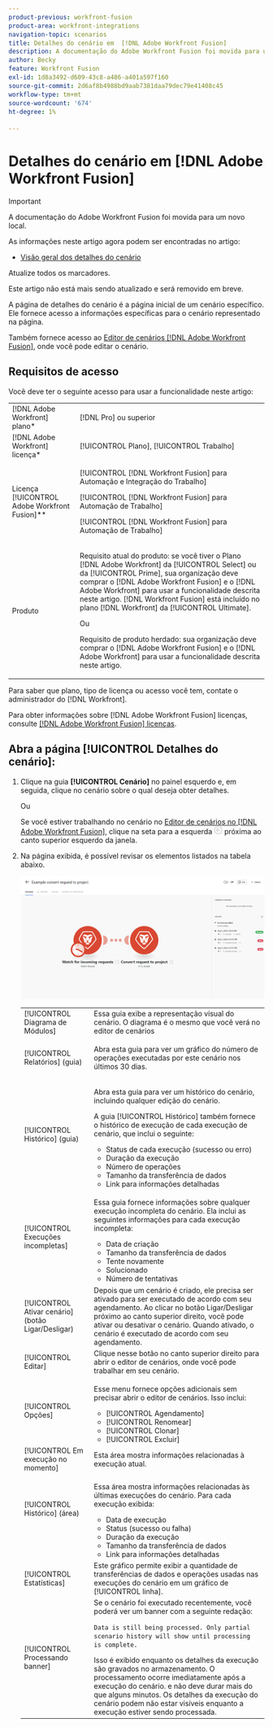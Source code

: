 ```yaml
---
product-previous: workfront-fusion
product-area: workfront-integrations
navigation-topic: scenarios
title: Detalhes do cenário em  [!DNL Adobe Workfront Fusion]
description: A documentação do Adobe Workfront Fusion foi movida para um novo local. Este artigo foi descontinuado, mas contém um link para o novo artigo que aborda essa funcionalidade.
author: Becky
feature: Workfront Fusion
exl-id: 1d8a3492-d609-43c8-a486-a401a597f160
source-git-commit: 2d6af8b4988bd9aab7381daa79dec79e41408c45
workflow-type: tm+mt
source-wordcount: '674'
ht-degree: 1%

---
```


# Detalhes do cenário em [!DNL Adobe Workfront Fusion]

>[!IMPORTANT]
>
>A documentação do Adobe Workfront Fusion foi movida para um novo local.
>
>As informações neste artigo agora podem ser encontradas no artigo:
>
>* [Visão geral dos detalhes do cenário](https://experienceleague.adobe.com/docs/workfront-fusion/using/get-started-with-fusion/navigate-workfront-fusion/scenario-details.html)
>
>Atualize todos os marcadores.
>
>Este artigo não está mais sendo atualizado e será removido em breve.

A página de detalhes do cenário é a página inicial de um cenário específico. Ele fornece acesso a informações específicas para o cenário representado na página.

Também fornece acesso ao [Editor de cenários [!DNL Adobe Workfront Fusion]](../../workfront-fusion/scenarios/scenario-editor.md), onde você pode editar o cenário.

## Requisitos de acesso

Você deve ter o seguinte acesso para usar a funcionalidade neste artigo:

<table style="table-layout:auto">  
 <col> 
 <col> 
 <tbody> 
  <tr> 
    <td role="rowheader">[!DNL Adobe Workfront] plano*</td> 
   <td> <p>[!DNL Pro] ou superior</p> </td> 
  </tr> 
  <tr data-mc-conditions=""> 
   <td role="rowheader">[!DNL Adobe Workfront] licença*</td> 
   <td> <p>[!UICONTROL Plano], [!UICONTROL Trabalho]</p> </td> 
  </tr> 
  <tr> 
   <td role="rowheader">Licença [!UICONTROL Adobe Workfront Fusion]**</td> 
   <td> <p>[!UICONTROL [!DNL Workfront Fusion] para Automação e Integração do Trabalho] </p><p>[!UICONTROL [!DNL Workfront Fusion] para Automação de Trabalho] </p><p>[!UICONTROL [!DNL Workfront Fusion] para Automação de Trabalho]</p>   </td> 
  </tr> 
  <tr> 
   <td role="rowheader">Produto</td> 
   <td>
   <p>Requisito atual do produto: se você tiver o Plano [!DNL Adobe Workfront] da [!UICONTROL Select] ou da [!UICONTROL Prime], sua organização deve comprar o [!DNL Adobe Workfront Fusion] e o [!DNL Adobe Workfront] para usar a funcionalidade descrita neste artigo. [!DNL Workfront Fusion] está incluído no plano [!DNL Workfront] da [!UICONTROL Ultimate].</p>
   <p>Ou</p>
   <p>Requisito de produto herdado: sua organização deve comprar o [!DNL Adobe Workfront Fusion] e o [!DNL Adobe Workfront] para usar a funcionalidade descrita neste artigo.</p>
   </td> 
  </tr> 
 </tbody> 
</table>

Para saber que plano, tipo de licença ou acesso você tem, contate o administrador do [!DNL Workfront].

Para obter informações sobre [!DNL Adobe Workfront Fusion] licenças, consulte [[!DNL Adobe Workfront Fusion] licenças](../../workfront-fusion/get-started/license-automation-vs-integration.md).

## Abra a página [!UICONTROL Detalhes do cenário]:

1. Clique na guia **[!UICONTROL Cenário]** no painel esquerdo e, em seguida, clique no cenário sobre o qual deseja obter detalhes.

   Ou

   Se você estiver trabalhando no cenário no [Editor de cenários no [!DNL Adobe Workfront Fusion]](../../workfront-fusion/scenarios/scenario-editor.md), clique na seta para a esquerda ![](assets/exit-editing-arrow.png) próxima ao canto superior esquerdo da janela.

1. Na página exibida, é possível revisar os elementos listados na tabela abaixo.

   ![](assets/scenario-detail-350x207.png)

   <table style="table-layout:auto"> 
    <col> 
    <col> 
    <tbody> 
     <tr> 
      <td role="rowheader">[!UICONTROL Diagrama de Módulos] </td> 
      <td>Essa guia exibe a representação visual do cenário. O diagrama é o mesmo que você verá no editor de cenários</td> 
     </tr> 
     <tr> 
      <td role="rowheader">[!UICONTROL Relatórios] (guia) </td> 
      <td> <p>Abra esta guia para ver um gráfico do número de operações executadas por este cenário nos últimos 30 dias.</p>  </td> 
     </tr> 
     <tr> 
      <td role="rowheader">[!UICONTROL Histórico] (guia) </td> 
      <td> <p>Abra esta guia para ver um histórico do cenário, incluindo qualquer edição do cenário. </p> <p>A guia [!UICONTROL Histórico] também fornece o histórico de execução de cada execução de cenário, que inclui o seguinte:</p> 
       <ul> 
        <li>Status de cada execução (sucesso ou erro)</li> 
        <li>Duração da execução</li> 
        <li>Número de operações</li> 
        <li>Tamanho da transferência de dados</li> 
        <li>Link para informações detalhadas</li> 
       </ul> </td> 
     </tr> 
     <tr> 
      <td role="rowheader">[!UICONTROL Execuções incompletas]</td> 
      <td> <p>Essa guia fornece informações sobre qualquer execução incompleta do cenário. Ela inclui as seguintes informações para cada execução incompleta:</p> 
       <ul> 
        <li>Data de criação</li> 
        <li>Tamanho da transferência de dados</li> 
        <li>Tente novamente</li> 
        <li>Solucionado</li> 
        <li>Número de tentativas</li> 
       </ul> </td> 
     </tr> 
     <tr> 
      <td role="rowheader">[!UICONTROL Ativar cenário] (botão Ligar/Desligar)</td> 
      <td>Depois que um cenário é criado, ele precisa ser ativado para ser executado de acordo com seu agendamento. Ao clicar no botão Ligar/Desligar próximo ao canto superior direito, você pode ativar ou desativar o cenário. Quando ativado, o cenário é executado de acordo com seu agendamento.</td> 
     </tr> 
     <tr> 
      <td role="rowheader">[!UICONTROL Editar]</td> 
      <td>Clique nesse botão no canto superior direito para abrir o editor de cenários, onde você pode trabalhar em seu cenário.</td> 
     </tr> 
     <tr> 
      <td role="rowheader">[!UICONTROL Opções]</td> 
      <td> <p>Esse menu fornece opções adicionais sem precisar abrir o editor de cenários. Isso inclui:</p> 
       <ul> 
        <li>[!UICONTROL Agendamento]</li> 
        <li>[!UICONTROL Renomear]</li> 
        <li>[!UICONTROL Clonar]</li> 
        <li>[!UICONTROL Excluir]</li> 
       </ul> </td> 
     </tr> 
     <tr> 
      <td role="rowheader">[!UICONTROL Em execução no momento]</td> 
      <td>Esta área mostra informações relacionadas à execução atual.</td> 
     </tr> 
     <tr> 
      <td role="rowheader"> <p>[!UICONTROL Histórico] (área)</p> <p> </p> </td> 
      <td> <p>Essa área mostra informações relacionadas às últimas execuções do cenário. Para cada execução exibida:</p> 
       <ul> 
        <li>Data de execução</li> 
        <li>Status (sucesso ou falha)</li> 
        <li>Duração da execução</li> 
        <li>Tamanho da transferência de dados</li> 
        <li>Link para informações detalhadas</li> 
       </ul> </td> 
     </tr> 
     <tr> 
      <td role="rowheader"> <p>[!UICONTROL Estatísticas]</p>  </td> 
      <td>Este gráfico permite exibir a quantidade de transferências de dados e operações usadas nas execuções do cenário em um gráfico de [!UICONTROL linha].</td> 
     </tr> 
     <tr> 
      <td role="rowheader"> <p>[!UICONTROL Processando banner]</p>  </td> 
      <td>Se o cenário foi executado recentemente, você poderá ver um banner com a seguinte redação:<p><code>Data is still being processed. Only partial scenario history will show until processing is complete.</code></p>Isso é exibido enquanto os detalhes da execução são gravados no armazenamento. O processamento ocorre imediatamente após a execução do cenário. e não deve durar mais do que alguns minutos. Os detalhes da execução do cenário podem não estar visíveis enquanto a execução estiver sendo processada.</td> 
     </tr> 
    </tbody> 
   </table>
